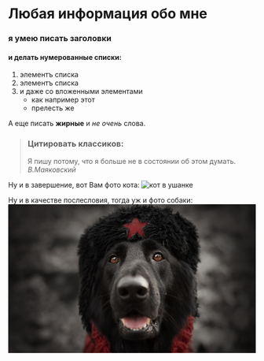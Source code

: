# Любая информация обо мне

### я умею писать заголовки

#### и делать нумерованные списки:
1. элементъ списка
2. элементъ списка
3. и даже со вложенными элементами
   - как например этот
   - прелесть же

А еще писать **жирные** и *не очень* слова.


> ### Цитировать классиков:
> 
> Я пишу потому, что я больше не в состоянии об этом думать. *В.Маяковский*

Ну и в завершение, вот Вам фото кота:
![кот в ушанке](https://clck.ru/32TjZS "вот собственно Вам фото русского кота")

Ну и в качестве послесловия, тогда уж и фото собаки:
![пес в ушанке](/images/sobaka-vzgliad-zvezda.jpg)